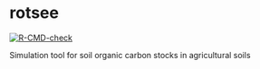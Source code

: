 # rotsee

<!-- badges: start -->
[![R-CMD-check](https://github.com/AgroCares/rotsee/actions/workflows/R-CMD-check.yaml/badge.svg)](https://github.com/AgroCares/rotsee/actions/workflows/R-CMD-check.yaml)
  
Simulation tool for soil organic carbon stocks in agricultural soils
